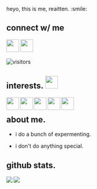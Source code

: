 
</p>
<div size='48px'> heyo, this is me, reaitten. :smile: 


## connect w/ me
<a href = 'https://www.twitter.com/@knotreaitten'> <img width = '33px' src="https://raw.githubusercontent.com/rahulbanerjee26/githubAboutMeGenerator/main/icons/twitter.svg"/></a> 
<a href = 'https://www.github.com/reaitten'> <img width = '33px' src="https://raw.githubusercontent.com/rahulbanerjee26/githubAboutMeGenerator/main/icons/github.svg"/></a> 
  

![visitors](https://visitor-badge.glitch.me/badge?page_id=reaitten.reaitten)
</div>

## interests. <img src = "https://media2.giphy.com/media/QssGEmpkyEOhBCb7e1/giphy.gif?cid=ecf05e47a0n3gi1bfqntqmob8g9aid1oyj2wr3ds3mg700bl&rid=giphy.gif" width = 33px> 
<p align = 'center'>
<img width ='33px' align='left' src ='https://raw.githubusercontent.com/rahulbanerjee26/githubAboutMeGenerator/main/icons/android.svg'>
<img width ='33px' align='left' src ='https://raw.githubusercontent.com/rahulbanerjee26/githubAboutMeGenerator/main/icons/youtube.svg'>
<img width ='33px' align='left' src ='https://raw.githubusercontent.com/rahulbanerjee26/githubAboutMeGenerator/main/icons/cpp.svg'>
<img width ='33px' align='left' src ='https://raw.githubusercontent.com/rahulbanerjee26/githubAboutMeGenerator/main/icons/discord.svg'>
<img width ='33px' align='left' src ='https://raw.githubusercontent.com/rahulbanerjee26/githubAboutMeGenerator/main/icons/python.svg'>

<br>
</p>

## about me.

- i do a bunch of expermenting.

- i don't do anything special.


## github stats.
<a href="https://github.com/anuraghazra/github-readme-stats">
<img align="left" src="https://github-readme-stats.vercel.app/api?username=reaitten&count_private=true&show_icons=true&theme=default" />
</a>
  
<a href="https://github.com/anuraghazra/convoychat">
<img align="left" src="https://github-readme-stats.vercel.app/api/top-langs/?username=reaitten&theme=default" />
</a>

<!-- BLOG-POST-LIST:START -->
<!-- BLOG-POST-LIST:END -->


